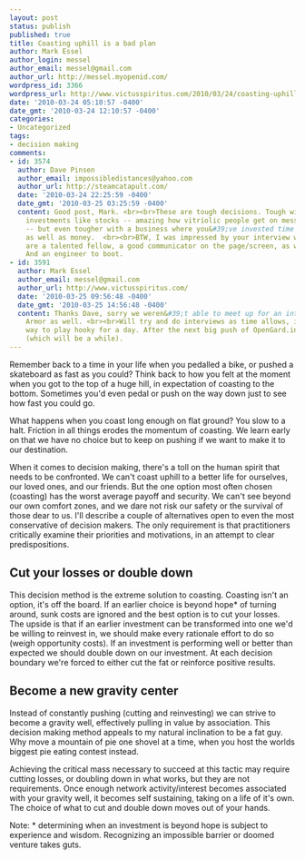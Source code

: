 ```yaml
---
layout: post
status: publish
published: true
title: Coasting uphill is a bad plan
author: Mark Essel
author_login: messel
author_email: messel@gmail.com
author_url: http://messel.myopenid.com/
wordpress_id: 3366
wordpress_url: http://www.victusspiritus.com/2010/03/24/coasting-uphill-is-a-bad-plan/
date: '2010-03-24 05:10:57 -0400'
date_gmt: '2010-03-24 12:10:57 -0400'
categories:
- Uncategorized
tags:
- decision making
comments:
- id: 3574
  author: Dave Pinsen
  author_email: impossibledistances@yahoo.com
  author_url: http://steamcatapult.com/
  date: '2010-03-24 22:25:59 -0400'
  date_gmt: '2010-03-25 03:25:59 -0400'
  content: Good post, Mark. <br><br>These are tough decisions. Tough with passive
    investments like stocks -- amazing how vitriolic people get on message boards
    -- but even tougher with a business where you&#39;ve invested time and effort
    as well as money.  <br><br>BTW, I was impressed by your interview with Vlad. You
    are a talented fellow, a good communicator on the page/screen, as well as on camera.
    And an engineer to boot.
- id: 3591
  author: Mark Essel
  author_email: messel@gmail.com
  author_url: http://www.victusspiritus.com/
  date: '2010-03-25 09:56:48 -0400'
  date_gmt: '2010-03-25 14:56:48 -0400'
  content: Thanks Dave, sorry we weren&#39;t able to meet up for an interview of Portfolio
    Armor as well. <br><br>Will try and do interviews as time allows, it&#39;s a fun
    way to play hooky for a day. After the next big push of OpenGard.in goes live
    (which will be a while).
---
```

<p>Remember back to a time in your life when you pedalled a bike, or pushed a skateboard as fast as you could? Think back to how you felt at the moment when you got to the top of a huge hill, in expectation of coasting to the bottom. Sometimes you'd even pedal or push on the way down just to see how fast you could go. </p>
<p>What happens when you coast long enough on flat ground? You slow to a halt. Friction in all things erodes the momentum of coasting. We learn early on that we have no choice but to keep on pushing if we want to make it to our destination. </p>
<p>When it comes to decision making, there's a toll on the human spirit that needs to be confronted. We can't coast uphill to a better life for ourselves, our loved ones, and our friends. But the one option most often chosen (coasting) has the worst average payoff and security. We can't see beyond our own comfort zones, and we dare not risk our safety or the survival of those dear to us. I'll describe a couple of alternatives open to even the most conservative of decision makers. The only requirement is that practitioners critically examine their priorities and motivations, in an attempt to clear predispositions.</p>
<h2>Cut your losses or double down</h2>
<p>This decision method is the extreme solution to coasting. Coasting isn't an option, it's off the board. If an earlier choice is beyond hope* of turning around, sunk costs are ignored and the best option is to cut your losses. The upside is that if an earlier investment can be transformed into one we'd be willing to reinvest in, we should make every rationale effort to do so (weigh opportunity costs). If an investment is performing well or better than expected we should double down on our investment. At each decision boundary we're forced to either cut the fat or reinforce positive results.</p>
<h2>Become a new gravity center</h2>
<p>Instead of constantly pushing (cutting and reinvesting) we can strive to become a gravity well, effectively pulling in value by association. This decision making method appeals to my natural inclination to be a fat guy. Why move a mountain of pie one shovel at a time, when you host the worlds biggest pie eating contest instead. </p>
<p>Achieving the critical mass necessary to succeed at this tactic may require cutting losses, or doubling down in what works, but they are not requirements. Once enough network activity/interest becomes associated with your gravity well, it becomes self sustaining, taking on a life of it's own. The choice of what to cut and double down moves out of your hands. </p>
<p>Note: * determining when an investment is beyond hope is subject to experience and wisdom. Recognizing an impossible barrier or doomed venture takes guts.</p>

